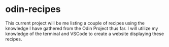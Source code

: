 
# odin-recipes
This current project will be me listing a couple of recipes using the knowledge I have gathered from the Odin Project thus far. I will utilize my knowledge of the terminal and VSCode to create a website
displaying these recipes.
